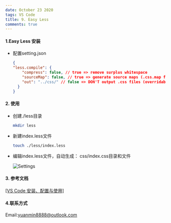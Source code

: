 ```yaml
---
date: October 23 2020
tags: VS Code
title: 9. Easy Less
comments: true
---
```

#### 1.Easy Less 安装

- 配置setting.json

  ```json
  {
  "less.compile": {
      "compress": false, // true => remove surplus whitespace
      "sourceMap": false, // true => generate source maps (.css.map files)
      "out": "../css/" // false => DON'T output .css files (overridable per-file, see below)
    }
  }
  ```

#### 2. 使用

- 创建./less目录

  ```bash
  mkdir less
  ```

- 新建index.less文件

  ```bash
  touch ./less/index.less
  ```

- 编辑index.less文件，自动生成： css/index.css目录和文件

  ![Settings](https://s1.ax1x.com/2020/10/11/0g07qI.png)
  
#### 3. 参考文档

[[VS Code 安装、配置与使用]](https://web-oyster.github.io/2020/10/23/VSCode/Tutorial/VS%20Code%E5%AE%89%E8%A3%85%E3%80%81%E9%85%8D%E7%BD%AE%E4%B8%8E%E4%BD%BF%E7%94%A8/)

#### 4.联系方式

Email:yuanmin8888@outlook.com

